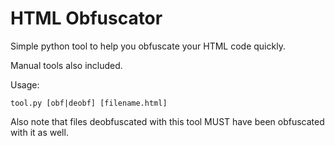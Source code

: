 # HTML Obfuscator

Simple python tool to help you obfuscate your HTML code quickly.

Manual tools also included.



Usage:

```tool.py [obf|deobf] [filename.html]```

Also note that files deobfuscated with this tool MUST have been obfuscated with it as well.